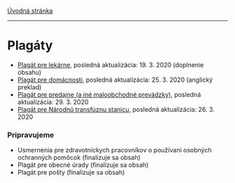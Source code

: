 [Úvodná stránka](../)

***
# Plagáty

* [Plagát pre lekárne](../projekty/plagaty/plagat-pre-lekarne.md), posledná aktualizácia: 19. 3. 2020 (doplnenie obsahu)
* [Plagát pre domácnosti](../projekty/plagaty/plagat-pre-domacnosti.md), posledná aktualizácia: 25. 3. 2020 (anglický preklad)
* [Plagát pre predajne (a iné maloobchodné prevádzky)](../projekty/plagaty/plagat-pre-predajne.md), posledná aktualizácia: 29. 3. 2020
* [Plagát pre Národnú transfúznu stanicu](../projekty/plagaty/plagat-pre-nts.md), posledná aktualizácia: 26. 3. 2020

### Pripravujeme

* Usmernenia pre zdravotníckych pracovníkov o používani osobných ochranných pomôcok (finalizuje sa obsah)
* Plagát pre obecné úrady (finalizuje sa obsah)
* Plagát pre pošty (finalizuje sa obsah)

